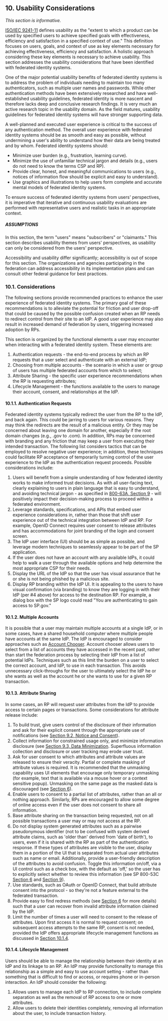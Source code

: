 <div class="breaker"></div>
<a name="sec10"></a>

## 10. Usability Considerations

*This section is informative.*

[ISO/IEC 9241-11](#ISO9241-11) defines usability as the "extent to which a product can be used by specified users to achieve specified goals with effectiveness, efficiency and satisfaction in a specified context of use." This definition focuses on users, goals, and context of use as key elements necessary for achieving effectiveness, efficiency and satisfaction. A holistic approach considering these key elements is necessary to achieve usability. This section addresses the usability considerations that have been identified with federated identity systems.   

One of the major potential usability benefits of federated identity systems is to address the problem of individuals needing to maintain too many authenticators, such as multiple user names and passwords. While other authentication methods have been extensively researched and have well-established usability guidelines, federated identity is more nascent and therefore lacks deep and conclusive research findings. It is very much an active research topic in the usability domain. As the field matures, usability guidelines for federated identity systems will have stronger supporting data. 


A well-planned and executed user experience is critical to the success of any authentication method. The overall user experience with federated identity systems should be as smooth and easy as possible, without undermining a user's ability to understand how their data are being treated and by whom. Federated identity systems should:  

-  Minimize user burden (e.g., frustration, learning curve).
-  Minimize the use of unfamiliar technical jargon and details (e.g., users do not need to know the terms CSP and RP).
-  Provide clear, honest, and meaningful communications to users (e.g., notices of information flow should be explicit and easy to understand).
-  Use graphics and illustrations to help users form complete and accurate mental models of federated identity systems.

To ensure success of federated identity systems from users' perspectives, it is imperative that iterative and continuous usability evaluations are performed with representative users and realistic tasks in an appropriate context.

##### ASSUMPTIONS 

In this section, the term "users" means "subscribers" or "claimants." This section describes usability themes from users' perspectives, as usability can only be considered from the users' perspective.

Accessibility and usability differ significantly; accessibility is out of scope for this section. The organizations and agencies participating in the federation can address accessibility in its implementation plans and can consult other federal guidance for best practices. 

### 10.1. Considerations

The following sections provide recommended practices to enhance the user experience of federated identity systems.  The primary goal of these recommendations is to alleviate the potential for friction and user drop-off that could be caused by the possible confusion created when an RP needs to redirect control from their site to an IdP.  A good user experience may also result in increased demand of federation by users, triggering increased adoption by RPs. 

This section is organized by the functional elements a user may encounter when interacting with a federated identity system.  These elements are:  

1.	Authentication requests - the end-to-end process by which an RP requests that a user select and authenticate with an external IdP;
2.	Choosing from multiple accounts - the scenario in which a user or group of users has multiple federated accounts from which to select;
3.	Attribute Sharing - the specific user experience recommendations when the RP is requesting attributes;
4.	Lifecycle Management - the functions available to the users to manage their account, consent, and relationships at the IdP.

#### 10.1.1. Authentication Requests

Federated identity systems typically redirect the user from the RP to the IdP, and back again. This could be jarring to users for various reasons.  They may think the redirects are the result of a malicious entity.  Or they may be concerned about leaving one domain for another, especially if the root domain changes (e.g., .gov to .com).  In addition, RPs may be concerned with branding and any friction that may keep a user from executing their intended transaction.  The following list considers tactics that can be employed to resolve negative user experience; in addition, these techniques could facilitate RP acceptance of temporarily turning control of the user experience to the IdP as the authentication request proceeds. Possible considerations include:  

1.	Users will benefit from a simple understanding of how federated identity works to make informed trust decisions. As with all user-facing text, clearly explaining to users in plain language that is easy to understand, and avoiding technical jargon - as specified in [800-63A, Section 9](sp800-63a.html#sec9) - will positively impact their decision-making process to proceed within a federated environment.
2.	Leverage standards, specifications, and APIs that embed user experience considerations in, rather than those that shift user experience out of the technical integration between IdP and RP. For example, OpenID Connect requires user consent to release attributes and has accommodations for joint branding of the login and consent screen.
3.	The IdP user interface (UI) should be as simple as possible, and leverage modern techniques to seamlessly appear to be part of the SP application.
4. If the user does not have an account with any available IdPs, it could help to walk a user through the available options and help determine the most appropriate CSP for their needs. 
4.	Display the URL of the IdP so that the user has visual assurance that he or she is not being phished by a malicious site.
5.	Display RP branding within the IdP UI.  It is appealing to the users to have visual confirmation (via branding) to know they are logging in with their IdP (per #4 above) for access to the destination RP.  For example, a dialog box with the SP logo could read "You are authenticating to gain access to SP.gov."

#### 10.1.2. Multiple Accounts

It is possible that a user may maintain multiple accounts at a single IdP, or in some cases, have a shared household computer where multiple people have accounts at the same IdP. The IdP is encouraged to consider approaches such as [Account Chooser](http://openid.net/wg/ac/). Account chooser allows users to select from a list of accounts they have accessed in the recent past, rather than start the federation process by selecting their IdP from a list of potential IdPs.  Techniques such as this limit the burden on a user to select the correct account, and IdP, to use in each transaction.  This avoids unnecessary click-throughs for the user to ultimately select the IdP he or she wants as well as the account he or she wants to use for a given RP transaction.

#### 10.1.3. Attribute Sharing

In some cases, an RP will request user attributes from the IdP to provide access to certain pages or transactions.  Some considerations for attribute release include:  

1.  To build trust, give users control of the disclosure of their information and ask for their explicit consent through the appropriate use of notifications (see [Section 9.2, Notice and Consent](#notice)).
2. Collect information for constrained usage only, and minimize information disclosure (see [Section 9.3, Data Minimization](#minimization). Superfluous information collection and disclosure or user tracking may erode user trust.  
3. Ask for user consent to which attributes and attribute values are released to ensure their veracity. Partial or complete masking of attribute values is required. It is recommended that the unmasking capability uses UI elements that encourage only temporary unmasking (for example, text that is available via a mouse hover or a context sensitive popup).  Unmasking on the same page as the masked data is discouraged (see [Section 6](#sec6)).
4. Enable users to consent to a partial list of attributes, rather than an all or nothing approach.  Similarly, RPs are encouraged to allow some degree of online access even if the user does not consent to share all information.
5. Base attribute sharing on the transaction being requested, not on all possible transactions a user may or may not access at the RP.
6. Do not display system generated attributes such as a pairwise pseudonymous identifier (not to be confused with system derived attribute claims, such as 'older than' derived from 'date of birth'), to users, even if it is shared with the RP as part of the authentication response.  If these types of attributes are visible to the user, display them in a portion of the UI that is separated from actual user attributes such as name or email. Additionally, provide a user-friendly description of the attributes to avoid confusion. Toggle this information on/off, via a UI control such as a check box, with the default as 'off,' so the user has to explicitly select whether to review this information (see SP 800-53C [Section 6](#sec6) and [Section 9](#sec9)).
7. Use standards, such as OAuth or OpenID Connect, that build attribute consent into the protocol - so they're not a feature external to the federated transaction.
8. Provide easy to find redress methods (see [Section 6](#sec6) for more details) such that a user can recover from invalid attribute information claimed by the IdP.
9. Limit the number of times a user will need to consent to the release of attributes. Upon first access it is normal to request consent; on subsequent access attempts to the same RP, consent is not needed, provided the IdP offers appropriate lifecycle management functions as discussed in [Section 10.1.4](#lifecycle).

#### <a name="lifecycle"></a> 10.1.4. Lifecycle Management

Users should be able to manage the relationship between their identity at an IdP and its linkage to an RP. An IdP may provide functionality to manage this relationship  as a simple and easy to use account setting - rather than something that is difficult to find or access, or requires phone or in-person interaction. An IdP should consider the following:  

1.	Allows users to manage each IdP to RP connection, to include complete separation as well as the removal of RP access to one or more attributes.
2. Allow users to delete their identities completely, removing all information about the user, to include transaction history.
